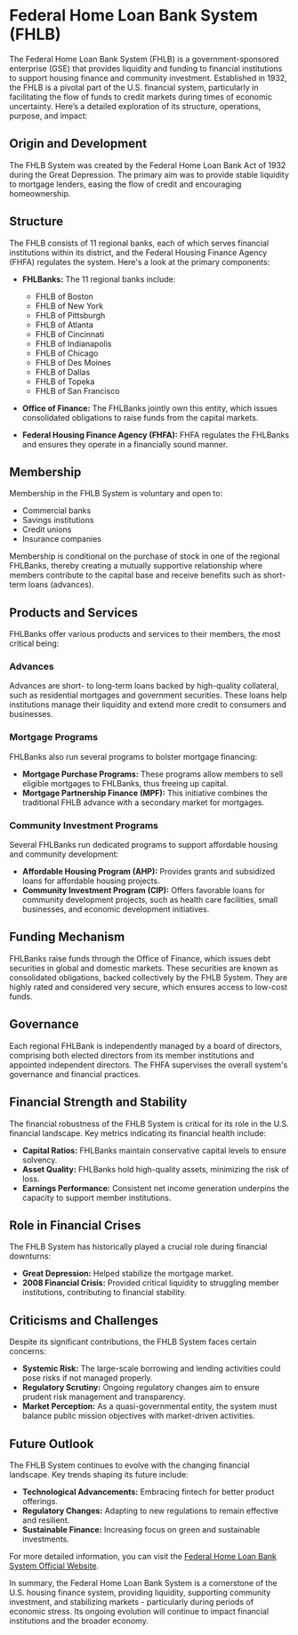 # Federal Home Loan Bank System (FHLB)

The Federal Home Loan Bank System (FHLB) is a government-sponsored enterprise (GSE) that provides liquidity and funding to financial institutions to support housing finance and community investment. Established in 1932, the FHLB is a pivotal part of the U.S. financial system, particularly in facilitating the flow of funds to credit markets during times of economic uncertainty. Here’s a detailed exploration of its structure, operations, purpose, and impact:

## Origin and Development

The FHLB System was created by the Federal Home Loan Bank Act of 1932 during the Great Depression. The primary aim was to provide stable liquidity to mortgage lenders, easing the flow of credit and encouraging homeownership.

## Structure

The FHLB consists of 11 regional banks, each of which serves financial institutions within its district, and the Federal Housing Finance Agency (FHFA) regulates the system. Here's a look at the primary components:

- **FHLBanks:** The 11 regional banks include:
  - FHLB of Boston
  - FHLB of New York
  - FHLB of Pittsburgh
  - FHLB of Atlanta
  - FHLB of Cincinnati
  - FHLB of Indianapolis
  - FHLB of Chicago
  - FHLB of Des Moines
  - FHLB of Dallas
  - FHLB of Topeka
  - FHLB of San Francisco

- **Office of Finance:** The FHLBanks jointly own this entity, which issues consolidated obligations to raise funds from the capital markets.
- **Federal Housing Finance Agency (FHFA):** FHFA regulates the FHLBanks and ensures they operate in a financially sound manner.

## Membership

Membership in the FHLB System is voluntary and open to:
- Commercial banks
- Savings institutions
- Credit unions
- Insurance companies

Membership is conditional on the purchase of stock in one of the regional FHLBanks, thereby creating a mutually supportive relationship where members contribute to the capital base and receive benefits such as short-term loans (advances).

## Products and Services

FHLBanks offer various products and services to their members, the most critical being:

### Advances

Advances are short- to long-term loans backed by high-quality collateral, such as residential mortgages and government securities. These loans help institutions manage their liquidity and extend more credit to consumers and businesses.

### Mortgage Programs

FHLBanks also run several programs to bolster mortgage financing:
- **Mortgage Purchase Programs:** These programs allow members to sell eligible mortgages to FHLBanks, thus freeing up capital.
- **Mortgage Partnership Finance (MPF):** This initiative combines the traditional FHLB advance with a secondary market for mortgages.

### Community Investment Programs

Several FHLBanks run dedicated programs to support affordable housing and community development:
- **Affordable Housing Program (AHP):** Provides grants and subsidized loans for affordable housing projects.
- **Community Investment Program (CIP):** Offers favorable loans for community development projects, such as health care facilities, small businesses, and economic development initiatives.

## Funding Mechanism

FHLBanks raise funds through the Office of Finance, which issues debt securities in global and domestic markets. These securities are known as consolidated obligations, backed collectively by the FHLB System. They are highly rated and considered very secure, which ensures access to low-cost funds.

## Governance

Each regional FHLBank is independently managed by a board of directors, comprising both elected directors from its member institutions and appointed independent directors. The FHFA supervises the overall system's governance and financial practices.

## Financial Strength and Stability

The financial robustness of the FHLB System is critical for its role in the U.S. financial landscape. Key metrics indicating its financial health include:
- **Capital Ratios:** FHLBanks maintain conservative capital levels to ensure solvency.
- **Asset Quality:** FHLBanks hold high-quality assets, minimizing the risk of loss.
- **Earnings Performance:** Consistent net income generation underpins the capacity to support member institutions.

## Role in Financial Crises

The FHLB System has historically played a crucial role during financial downturns:
- **Great Depression:** Helped stabilize the mortgage market.
- **2008 Financial Crisis:** Provided critical liquidity to struggling member institutions, contributing to financial stability.

## Criticisms and Challenges

Despite its significant contributions, the FHLB System faces certain concerns:
- **Systemic Risk:** The large-scale borrowing and lending activities could pose risks if not managed properly.
- **Regulatory Scrutiny:** Ongoing regulatory changes aim to ensure prudent risk management and transparency.
- **Market Perception:** As a quasi-governmental entity, the system must balance public mission objectives with market-driven activities.

## Future Outlook

The FHLB System continues to evolve with the changing financial landscape. Key trends shaping its future include:
- **Technological Advancements:** Embracing fintech for better product offerings.
- **Regulatory Changes:** Adapting to new regulations to remain effective and resilient.
- **Sustainable Finance:** Increasing focus on green and sustainable investments.

For more detailed information, you can visit the [Federal Home Loan Bank System Official Website](https://www.fhlbanks.com/).

In summary, the Federal Home Loan Bank System is a cornerstone of the U.S. housing finance system, providing liquidity, supporting community investment, and stabilizing markets - particularly during periods of economic stress. Its ongoing evolution will continue to impact financial institutions and the broader economy.